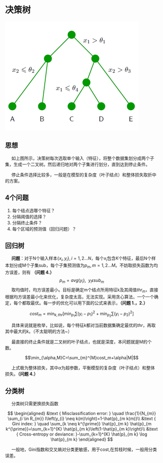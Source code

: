#  决策树
![图1](../decision_Tree.png)

## 思想
&ensp;&ensp;&ensp;如上图所示，决策树每次选取单个输入（特征），将整个数据集划分成两个子集，生成一个二叉树。然后递归地对两个子集进行划分，直到达到停止条件。

&ensp;&ensp;&ensp;停止条件选择比较多，一般是在模型的复杂度（叶子结点）和整体损失取折中的方案。

## 4个问题
1.  每个结点选哪个特征？
2.  分隔阈值的选择？
3.  分隔终止条件？
4.  每个区域的预测值（回归问题）？

## 回归树

&ensp;&ensp;&ensp;**问题**：对于N个输入样本$\{x_i,y_i\}, i = 1,2...N$，每个$x_i$包含$K$个特征，最后N个样本划分成M个子集sub，每个子集预测值为$p_m,m=1,2...M$。不妨取损失函数为均方误差，则有 **（问题 4.）**
$$
p_m = avg(y_i), \ \ y_i\epsilon sub_m 
$$
&ensp;&ensp;&ensp;取均值时，均方误差最小。目标是确定m个结点所用特征k及其阈值$thr_m$，直接根据均方误差最小化来优化，复杂度太高，无法实现。采用贪心算法，一个一个确定，每个都取最优。每一步的优化可以用下面的公式来表示，**（问题 1.，2.）**

$$
cost_m = \min _{k,thr}\left[\min _{p_1} \sum_{}\left(y_{i}-p_{1}\right)^{2}+\min_{p_2}\sum_{}\left(y_{i}-p_{2}\right)^{2}\right]
$$

&ensp;&ensp;&ensp;具体来说就是枚举，比如说，每个特征$k$都对当前数据集确定最优的$thr$，再取其中最大的$k$。（不太聪明的方法~）


&ensp;&ensp;&ensp;最直接的终止条件就是二叉树的叶子结点，也就是深度，本问题就是M的个数。

$$\min_{\alpha,M}C=\sum_{m}^{M}cost_m+\alpha|M|$$

&ensp;&ensp;&ensp;上式极为整体损失，其中$\alpha$为超参数，平衡模型的复杂度（叶子结点）和整体损失。**（问题 4.）**


## 分类树

&ensp;&ensp;&ensp;分类树只需更换损失函数

$$
\begin{aligned}
&\text { Misclassification error: } \quad \frac{1}{N_{m}} \sum_{i \in R_{m}} I\left(y_{i} \neq k(m)\right)=1-\hat{p}_{m k(m)}\\
&\text { Gini index: } \quad \sum_{k \neq k^{\prime}} \hat{p}_{m k} \hat{p}_{m k^{\prime}}=\sum_{k=1}^{K} \hat{p}_{m k}\left(1-\hat{p}_{m k}\right)\\
&\text { Cross-entropy or deviance: }-\sum_{k=1}^{K} \hat{p}_{m k} \log \hat{p}_{m k}
\end{aligned}
$$

&ensp;&ensp;&ensp;一般地，Gini指数和交叉熵对分类更敏感，用于cost,在剪枝时候，一般用分类误差。
